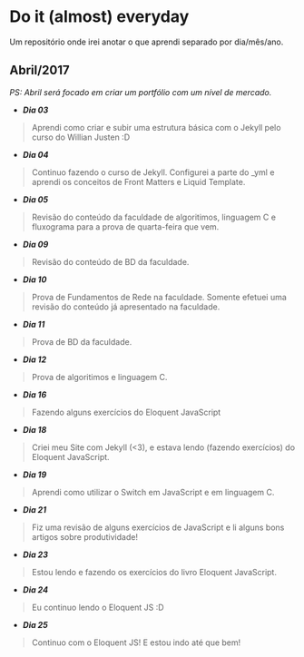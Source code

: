 Do it (almost) everyday
=======================
Um repositório onde irei anotar o que aprendi separado por dia/mês/ano.


Abril/2017
----------

_PS: Abril será focado em criar um portfólio com um nível de mercado._

- **_Dia 03_**
> Aprendi como criar e subir uma estrutura básica com o Jekyll pelo curso do Willian Justen :D

- **_Dia 04_**
> Continuo fazendo o curso de Jekyll. Configurei a parte do _yml e aprendi os conceitos de Front Matters e Liquid Template.

- **_Dia 05_**
> Revisão do conteúdo da faculdade de algoritimos, linguagem C e fluxograma para a prova de quarta-feira que vem.

- **_Dia 09_**
> Revisão do conteúdo de BD da faculdade.

 - **_Dia 10_**
 > Prova de Fundamentos de Rede na faculdade. Somente efetuei uma revisão do conteúdo já apresentado na faculdade.

 - **_Dia 11_**
 > Prova de BD da faculdade.

 - **_Dia 12_**
 > Prova de algoritimos e linguagem C.

 - **_Dia 16_**
 > Fazendo alguns exercícios do Eloquent JavaScript

 - **_Dia 18_**
 > Criei meu Site com Jekyll (<3), e estava lendo (fazendo exercícios) do Eloquent JavaScript.

 - **_Dia 19_**
 > Aprendi como utilizar o Switch em JavaScript e em linguagem C. 

 - **_Dia 21_**
 > Fiz uma revisão de alguns exercícios de JavaScript e li alguns bons artigos sobre produtividade!

 - **_Dia 23_**
 > Estou lendo e fazendo os exercícios do livro Eloquent JavaScript.

 - **_Dia 24_**
 > Eu continuo lendo o Eloquent JS :D

 - **_Dia 25_**
 > Continuo com o Eloquent JS! E estou indo até que bem!